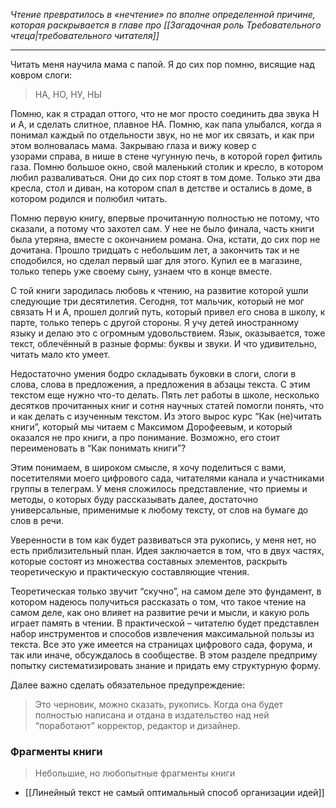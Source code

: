 _Чтение превратилось в «нечтение» по вполне определенной причине, которая раскрывается в главе про [[Загадочная роль Требовательного чтеца|требовательного читателя]]_

***

Читать меня научила мама с папой. Я до сих пор помню, висящие над ковром слоги:  
  
> НА, НО, НУ, НЫ  
  
Помню, как я страдал оттого, что не мог просто соединить два звука Н и А, и сделать слитное, плавное НА. Помню, как папа улыбался, когда я понимал каждый по отдельности звук, но не мог их связать, и как при этом волновалась мама. Закрываю глаза и вижу ковер с узорами справа, в нише в стене чугунную печь, в которой горел фитиль газа. Помню большое окно, свой маленький столик и кресло, в котором любил разваливаться. Они до сих пор стоят в том доме. Только эти два кресла, стол и диван, на котором спал в детстве и остались в доме, в котором родился и полюбил читать.  
  
Помню первую книгу, впервые прочитанную полностью не потому, что сказали, а потому что захотел сам. У нее не было финала, часть книги была утеряна, вместе с окончанием романа. Она, кстати, до сих пор не дочитана. Прошло тридцать с небольшим лет, а закончить так и не сподобился, но сделал первый шаг для этого. Купил ее в магазине, только теперь уже своему сыну, узнаем что в конце вместе.  
  
С той книги зародилась любовь к чтению, на развитие которой ушли следующие три десятилетия. Сегодня, тот мальчик, который не мог связать Н и А, прошел долгий путь, который привел его снова в школу, к парте, только теперь с другой стороны. Я учу детей иностранному языку и делаю это с огромным удовольствием. Язык, оказывается, тоже текст, облечённый в разные формы: буквы и звуки. И что удивительно, читать мало кто умеет.  
  
Недостаточно умения бодро складывать буковки в слоги, слоги в слова, слова в предложения, а предложения в абзацы текста. С этим текстом еще нужно что-то делать. Пять лет работы в школе, несколько десятков прочитанных книг и сотня научных статей помогли понять, что и как делать с изученным текстом. Из этого вырос курс “Как (не)читать книги”, который мы читаем с Максимом Дорофеевым, и который оказался не про книги, а про понимание. Возможно, его стоит переименовать в “Как понимать книги”?  
  
Этим понимаем, в широком смысле, я хочу поделиться с вами, посетителями моего цифрового сада, читателями канала и участниками группы в телеграм. У меня сложилось представление, что приемы и методы, о которых буду рассказывать далее, достаточно универсальные, применимые к любому тексту, от слов на бумаге до слов в речи.  
  
Уверенности в том как будет развиваться эта рукопись, у меня нет, но есть приблизительный план. Идея заключается в том, что в двух частях, которые состоят из множества составных элементов, раскрыть теоретическую и практическую составляющие чтения.  
  
Теоретическая только звучит “скучно”, на самом деле это фундамент, в котором надеюсь получиться рассказать о том, что такое чтение на самом деле, как оно влияет на развитие речи и мысли, и какую роль играет память в чтении. В практической – читателю будет представлен набор инструментов и способов извлечения максимальной пользы из текста. Все это уже имеется на страницах цифрового сада, форума, и так или иначе, обсуждалось в сообществе. В этом разделе предприму попытку систематизировать знание и придать ему структурную форму.  
  
Далее важно сделать обязательное предупреждение:  
  
> Это черновик, можно сказать, рукопись. Когда она будет полностью написана и отдана в издательство над ней “поработают” корректор, редактор и дизайнер.

### Фрагменты книги

> Небольшие, но любопытные фрагменты книги

- [[Линейный текст не самый оптимальный способ организации идей]]